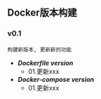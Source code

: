 ## Docker版本构建
### v0.1
```
构建新版本, 更新新的功能
```
- ***Dockerfile version***
    - 01.更新xxx
- ***Docker-compose version***
    - 01.更新xxx
